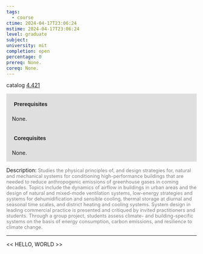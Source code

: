 ```yaml
---
tags:
  - course
ctime: 2024-04-17T23:06:24
mstime: 2024-04-17T23:06:24
level: graduate
subject: 
university: mit
completion: open
percentage: 0
prereq: None.
coreq: None.
---
```


catalog [4.421](http://student.mit.edu/catalog/m4d.html#4.421)

<span style="display: block; padding: 15px; background-color: rgb(100, 100, 100, 0.2);"><font id="m_prereq3122_0" style="display: block; font-family: Arial, sans-serif; font-weight: bold; padding: 5px">Prerequisites</font><br><span id="prereq3122_0">None.</span></span>
<span style="display: block; padding: 15px; background-color: rgb(100, 100, 100, 0.2);"><font id="m_coreq3122_0" style="display: block; font-family: Arial, sans-serif; font-weight: bold; padding: 5px">Corequisites</font><br><span id="coreq3122_0">None.</span></span>

<font style="">Description:</font>
<font style="color: grey; font-size: 0.8rem;">Studies the physical principles of, and design strategies for, natural and mechanical systems for conditioning high-performance buildings that are needed to reduce anthropogenic emissions of greenhouse gases in coming decades. Topics include the dynamics of airflow in buildings in urban areas and the design of natural and mixed-mode ventilation systems, low-energy strategies and systems for dehumidification and sensible cooling, thermal storage at diurnal and seasonal time scales, and district heating and cooling systems. System design in leading commercial practice is presented and critiqued by invited practitioners and students. Through a group project, students assess climate- and building-specific systems on the basis of energy consumption, carbon emissions, and resilience to climate change.</font>



---

<< HELLO, WORLD >>
